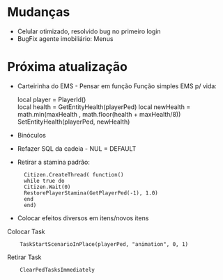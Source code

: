 # Mudanças
- Celular otimizado, resolvido bug no primeiro login
- BugFix agente imobiliário: Menus

# Próxima atualização
- Carteirinha do EMS - Pensar em função
Função simples EMS p/ vida:

    local player = PlayerId()  
    local health = GetEntityHealth(playerPed)
    local newHealth = math.min(maxHealth , math.floor(health + maxHealth/8))
    SetEntityHealth(playerPed, newHealth)


- Binóculos
- Refazer SQL da cadeia - NUL = DEFAULT
- Retirar a stamina padrão:

		Citizen.CreateThread( function()
 		while true do
    	Citizen.Wait(0)
    	RestorePlayerStamina(GetPlayerPed(-1), 1.0)
		end
		end)

- Colocar efeitos diversos em itens/novos itens

Colocar Task

		TaskStartScenarioInPlace(playerPed, "animation", 0, 1)
		
Retirar Task 

		ClearPedTasksImmediately


